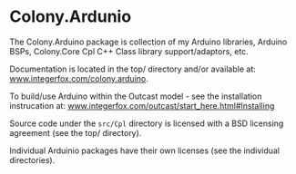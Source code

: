 # Colony.Ardunio

The Colony.Arduino package is collection of my Arduino libraries, Arduino BSPs, Colony.Core Cpl C++ Class library support/adaptors, etc.

Documentation is located in the top/ directory and/or available at: www.integerfox.com/colony.arduino.

To build/use Arduino within the Outcast model - see the installation instrucation at: www.integerfox.com/outcast/start_here.html#Installing
 
Source code under the `src/Cpl` directory is licensed with a BSD licensing agreement (see the top/ directory).

Individual Arduinio packages have their own licenses (see the individual directories).

